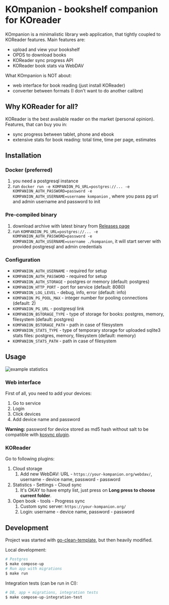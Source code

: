 # KOmpanion - bookshelf companion for KOreader

KOmpanion is a minimalistic library web application, that tightly coupled to KOReader features.
Main features are:
- upload and view your bookshelf
- OPDS to download books
- KOReader sync progress API 
- KOReader book stats via WebDAV

What KOmpanion is NOT about:
- web interface for book reading (just install KOReader)
- converter between formats (I don't want to do another calibre)

## Why KOReader for all?

KOReader is the best available reader on the market (personal opinion).
Features, that can buy you in:
- sync progress between tablet, phone and ebook
- extensive stats for book reading: total time, time per page, estimates

## Installation

### Docker (preferred)

1. you need a postgresql instance
2. run `docker run -e KOMPANION_PG_URL=postgres://... -e KOMPANION_AUTH_PASSWORD=password -e KOMPANION_AUTH_USERNAME=username kompanion` , where you pass pg url and admin username and password to init

### Pre-compiled binary

1. download archive with latest binary from [Releases page](https://github.com/vanadium23/kompanion/releases)
2. run `KOMPANION_PG_URL=postgres://... -e KOMPANION_AUTH_PASSWORD=password -e KOMPANION_AUTH_USERNAME=username ./kompanion`, it will start server with provided postgresql and admin credentials

### Configuration

- `KOMPANION_AUTH_USERNAME` - required for setup
- `KOMPANION_AUTH_PASSWORD` - required for setup
- `KOMPANION_AUTH_STORAGE` - postgres or memory (default: postgres)
- `KOMPANION_HTTP_PORT` - port for service (default: 8080)
- `KOMPANION_LOG_LEVEL` - debug, info, error (default: info)
- `KOMPANION_PG_POOL_MAX` - integer number for pooling connections (default: 2)
- `KOMPANION_PG_URL` - postgresql link
- `KOMPANION_BSTORAGE_TYPE` - type of storage for books: postgres, memory, filesystem (default: postgres)
- `KOMPANION_BSTORAGE_PATH` - path in case of filesystem
- `KOMPANION_STATS_TYPE` - type of temporary storage for uploaded sqlite3 stats files: postgres, memory, filesystem (default: memory)
- `KOMPANION_STATS_PATH` - path in case of filesystem

## Usage

![example statistics](/docs/stats-example.png)

### Web interface

First of all, you need to add your devices:
1. Go to service
2. Login
3. Click devices
4. Add device name and password

**Warning:** password for device stored as md5 hash without salt to be compatible with [kosync plugin](https://github.com/koreader/koreader/blob/master/plugins/kosync.koplugin/main.lua#L544).

### KOReader

Go to following plugins:
1. Cloud storage
    1. Add new WebDAV: URL - `https://your-kompanion.org/webdav/`, username - device name, password - password
2. Statistics - Settings - Cloud sync
    1. It's OKAY to have empty list, just press on **Long press to choose current folder**.
3. Open book - tools - Progress sync
    1. Custom sync server: `https://your-kompanion.org/`
    1. Login: username - device name, password - password

## Development

Project was started with [go-clean-template](https://github.com/evrone/go-clean-template), but then heavily modified.

Local development:
```sh
# Postgres
$ make compose-up
# Run app with migrations
$ make run
```

Integration tests (can be run in CI):
```sh
# DB, app + migrations, integration tests
$ make compose-up-integration-test
```
